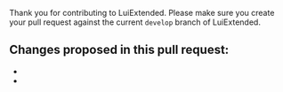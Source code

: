 Thank you for contributing to LuiExtended.
Please make sure you create your pull request against the current `develop` branch of LuiExtended.


**Changes proposed in this pull request:**
-
-
-
